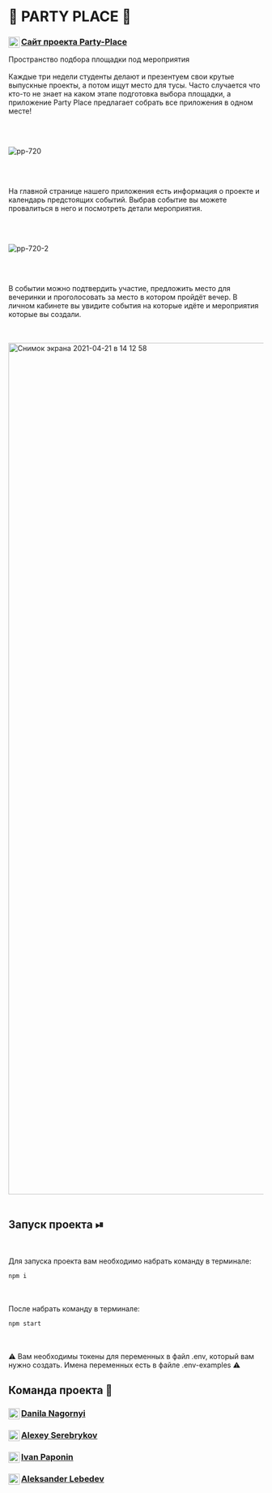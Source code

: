 
# 🕺 PARTY PLACE 💃


<a href="https://party-place.herokuapp.com/">
  <div>
   <img align="left" alt="party-place" width="22px" src="https://i.ya-webdesign.com/images/internet-transparent-globe-8.png" />
   <h3><a href="https://party-place.herokuapp.com/">Сайт проекта  Party-Place </a></h3>
  </div>
</a>

Пространство подбора площадки под мероприятия 
<br/>
<br/>
Каждые три недели студенты делают и презентуем свои крутые выпускные проекты, а потом ищут место для тусы. Часто случается что кто-то не знает на каком этапе подготовка выбора площадки, а приложение Party Place предлагает собрать все приложения в одном месте!

<br/>
<br/>

![pp-720](https://user-images.githubusercontent.com/64028251/115545287-4de72280-a2ac-11eb-9f3d-e4a22a94a284.gif)

<br/>
<br/>

На главной странице нашего приложения есть информация о проекте и календарь предстоящих событий. Выбрав событие вы можете провалиться в него и посмотреть детали мероприятия.

<br/>
<br/>

![pp-720-2](https://user-images.githubusercontent.com/64028251/115545747-d5349600-a2ac-11eb-8916-adfcc2f21c8e.gif)


<br/>
<br/>

В событии можно подтвердить участие, предложить место для вечеринки и проголосовать за место в котором пройдёт вечер. В личном кабинете вы увидите события на которые идёте и мероприятия которые вы создали.

<br/>
<br/>

<img width="1680" alt="Снимок экрана 2021-04-21 в 14 12 58" src="https://user-images.githubusercontent.com/64028251/115545821-ebdaed00-a2ac-11eb-9fc5-87cc244fe248.png">

<br/>
<br/>

## Запуск проекта ⏯
<br/>
<br/>
Для запуска проекта вам необходимо набрать команду в терминале:

```javascript
npm i
```

<br/>
<br/>
После  набрать команду в терминале:

```javascript
npm start
```
<br/>
<br/>
⚠️ Вам необходимы токены для переменных в файл .env, который вам нужно создать. Имена переменных есть в файле .env-examples ⚠️

## Команда проекта 🥷

<a href="https://github.com/DanilaNagornyi">
  <div>
   <img align="left" alt="Danila Nagornyi" width="22px" src="https://raw.githubusercontent.com/peterthehan/peterthehan/master/assets/github.svg" />
   <h3><a href="https://github.com/DanilaNagornyi">Danila Nagornyi</a></h3>
  </div>
</a>

<a href="https://github.com/kotals">
  <div>
   <img align="left" alt="Ulitkau" width="22px" src="https://raw.githubusercontent.com/peterthehan/peterthehan/master/assets/github.svg" />
   <h3><a href="https://github.com/kotals">Alexey Serebrykov</a></h3>
  </div>
</a>

<a href="https://github.com/IvanPaponin">
  <div>
   <img align="left" alt="Gamz" width="22px" src="https://raw.githubusercontent.com/peterthehan/peterthehan/master/assets/github.svg" />
   <h3><a href="https://github.com/IvanPaponin">Ivan Paponin</a></h3>
  </div>
</a>

<a href="https://github.com/AleksLeb">
  <div>
   <img align="left" alt="Alexandr Batrakov" width="22px" src="https://raw.githubusercontent.com/peterthehan/peterthehan/master/assets/github.svg" />
   <h3><a href="https://github.com/AleksLeb">Aleksander Lebedev</a></h3>
  </div>
</a>





